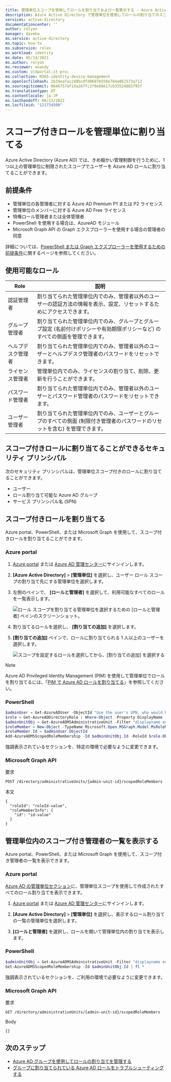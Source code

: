 ```yaml
---
title: 管理単位スコープを使用してロールを割り当ておよび一覧表示する - Azure Active Directory | Microsoft Docs
description: Azure Active Directory で管理単位を使用してロールの割り当てのスコープを制限します。
services: active-directory
documentationcenter: ''
author: rolyon
manager: daveba
ms.service: active-directory
ms.topic: how-to
ms.subservice: roles
ms.workload: identity
ms.date: 05/14/2021
ms.author: rolyon
ms.reviewer: anandy
ms.custom: oldportal;it-pro;
ms.collection: M365-identity-device-management
ms.openlocfilehash: 2b34eafac248bc0fd06076550e784a061573a712
ms.sourcegitcommit: 0046757af1da267fc2f0e88617c633524883795f
ms.translationtype: HT
ms.contentlocale: ja-JP
ms.lasthandoff: 08/13/2021
ms.locfileid: "121734500"
---
```

# <a name="assign-scoped-roles-to-an-administrative-unit"></a>スコープ付きロールを管理単位に割り当てる

Azure Active Directory (Azure AD) では、きめ細かい管理制御を行うために、1 つ以上の管理単位に制限されたスコープでユーザーを Azure AD ロールに割り当てることができます。

## <a name="prerequisites"></a>前提条件

- 管理単位の各管理者に対する Azure AD Premium P1 または P2 ライセンス
- 管理単位のメンバーに対する Azure AD Free ライセンス
- 特権ロール管理者または全体管理者
- PowerShell を使用する場合は、AzureAD モジュール
- Microsoft Graph API の Graph エクスプローラーを使用する場合の管理者の同意

詳細については、[PowerShell または Graph エクスプローラーを使用するための前提条件](prerequisites.md)に関するページを参照してください。


## <a name="available-roles"></a>使用可能なロール

Role  |  説明
----- |  -----------
認証管理者  |  割り当てられた管理単位内でのみ、管理者以外のユーザーの認証方法の情報を表示、設定、リセットするためにアクセスできます。
グループ管理者  |  割り当てられた管理単位内でのみ、グループとグループ設定 (名前付けポリシーや有効期限ポリシーなど) のすべての側面を管理できます。
ヘルプデスク管理者  |  割り当てられた管理単位内でのみ、管理者以外のユーザーとヘルプデスク管理者のパスワードをリセットできます。
ライセンス管理者  |  管理単位内でのみ、ライセンスの割り当て、削除、更新を行うことができます。
パスワード管理者  |  割り当てられた管理単位内でのみ、管理者以外のユーザーとパスワード管理者のパスワードをリセットできます。
ユーザー管理者  |  割り当てられた管理単位内でのみ、ユーザーとグループのすべての側面 (制限付き管理者のパスワードのリセットを含む) を管理できます。

## <a name="security-principals-that-can-be-assigned-to-a-scoped-role"></a>スコープ付きロールに割り当てることができるセキュリティ プリンシパル

次のセキュリティ プリンシパルは、管理単位スコープ付きのロールに割り当てることができます。

* ユーザー
* ロール割り当て可能な Azure AD グループ
* サービス プリンシパル名 (SPN)

## <a name="assign-a-scoped-role"></a>スコープ付きロールを割り当てる

Azure portal、PowerShell、または Microsoft Graph を使用して、スコープ付きロールを割り当てることができます。

### <a name="azure-portal"></a>Azure portal

1. [Azure portal](https://portal.azure.com) または [Azure AD 管理センター](https://aad.portal.azure.com)にサインインします。

1. **[Azure Active Directory]**  >  **[管理単位]** を選択し、ユーザー ロール スコープの割り当て先にする管理単位を選択します。 

1. 左側のペインで、 **[ロールと管理者]** を選択して、利用可能なすべてのロールを一覧表示します。

   ![ロール スコープを割り当てる管理単位を選択するための [ロールと管理者] ペインのスクリーンショット。](./media/admin-units-assign-roles/select-role-to-scope.png)

1. 割り当てるロールを選択し、 **[割り当ての追加]** を選択します。 

1. **[割り当ての追加]** ペインで、ロールに割り当てられる 1 人以上のユーザーを選択します。

   ![スコープを設定するロールを選択してから、[割り当ての追加] を選択する](./media/admin-units-assign-roles/select-add-assignment.png)

> [!Note]
> Azure AD Privileged Identity Management (PIM) を使用して管理単位でロールを割り当てるには、「[PIM で Azure AD ロールを割り当てる](../privileged-identity-management/pim-how-to-add-role-to-user.md?tabs=new#assign-a-role-with-restricted-scope)」を参照してください。

### <a name="powershell"></a>PowerShell

```powershell
$adminUser = Get-AzureADUser -ObjectId "Use the user's UPN, who would be an admin on this unit"
$role = Get-AzureADDirectoryRole | Where-Object -Property DisplayName -EQ -Value "User Administrator"
$adminUnitObj = Get-AzureADMSAdministrativeUnit -Filter "displayname eq 'The display name of the unit'"
$roleMember = New-Object -TypeName Microsoft.Open.MSGraph.Model.MsRoleMemberInfo
$roleMember.Id = $adminUser.ObjectId
Add-AzureADMSScopedRoleMembership -Id $adminUnitObj.Id -RoleId $role.ObjectId -RoleMemberInfo $roleMember
```

強調表示されているセクションを、特定の環境で必要なように変更できます。

### <a name="microsoft-graph-api"></a>Microsoft Graph API

要求

```http
POST /directory/administrativeUnits/{admin-unit-id}/scopedRoleMembers
```
    
本文

```http
{
  "roleId": "roleId-value",
  "roleMemberInfo": {
    "id": "id-value"
  }
}
```

## <a name="view-a-list-of-the-scoped-admins-in-an-administrative-unit"></a>管理単位内のスコープ付き管理者の一覧を表示する

Azure portal、PowerShell、または Microsoft Graph を使用して、スコープ付き管理者の一覧を表示できます。

### <a name="azure-portal"></a>Azure portal

[Azure AD の管理単位セクション](https://ms.portal.azure.com/?microsoft_aad_iam_adminunitprivatepreview=true&microsoft_aad_iam_rbacv2=true#blade/Microsoft_AAD_IAM/ActiveDirectoryMenuBlade/AdminUnit)に、管理単位スコープを使用して作成されたすべてのロール割り当てを表示できます。 

1. [Azure portal](https://portal.azure.com) または [Azure AD 管理センター](https://aad.portal.azure.com)にサインインします。

1. **[Azure Active Directory]**  >  **[管理単位]** を選択し、表示するロール割り当ての一覧の管理単位を選択します。 

1. **[ロールと管理者]** を選択し、ロールを開いて管理単位内の割り当てを表示します。

### <a name="powershell"></a>PowerShell

```powershell
$adminUnitObj = Get-AzureADMSAdministrativeUnit -Filter "displayname eq 'The display name of the unit'"
Get-AzureADMSScopedRoleMembership -Id $adminUnitObj.Id | fl *
```

強調表示されているセクションを、ご利用の環境で必要なように変更できます。

### <a name="microsoft-graph-api"></a>Microsoft Graph API

要求

```http
GET /directory/administrativeUnits/{admin-unit-id}/scopedRoleMembers
```

Body

```http
{}
```

## <a name="next-steps"></a>次のステップ

- [Azure AD グループを使用してロールの割り当てを管理する](groups-concept.md)
- [グループに割り当てられている Azure AD ロールをトラブルシューティングする](groups-faq-troubleshooting.yml)
